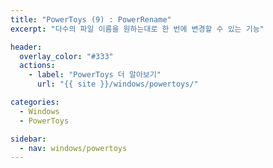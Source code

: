 ```yaml
---
title: "PowerToys (9) : PowerRename"
excerpt: "다수의 파일 이름을 원하는대로 한 번에 변경할 수 있는 기능"

header:
  overlay_color: "#333"
  actions:
    - label: "PowerToys 더 알아보기"
      url: "{{ site }}/windows/powertoys/"

categories:
  - Windows
  - PowerToys

sidebar:
  - nav: windows/powertoys
---
```

